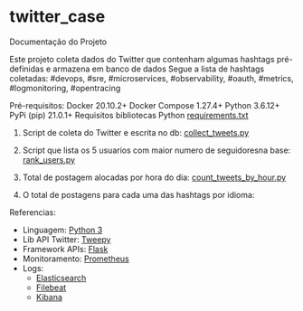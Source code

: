 # twitter_case
Documentação do Projeto

Este projeto coleta dados do Twitter que contenham algumas hashtags pré-definidas e armazena em banco de dados
Segue a lista de hashtags coletadas:
#devops, #sre, #microservices, #observability, #oauth, #metrics, #logmonitoring, #opentracing

Pré-requisitos:
Docker 20.10.2+
Docker Compose 1.27.4+
Python 3.6.12+
PyPi (pip) 21.0.1+
Requisitos bibliotecas Python [requirements.txt](src/requirements.txt)

1. Script  de coleta do Twitter e escrita no db:
[collect_tweets.py](src/collect_tweets.py)


2. Script que lista os 5 usuarios com maior numero de seguidoresna base:
[rank_users.py](src/rank_users.py)

3. Total de postagem alocadas por hora do dia:
[count_tweets_by_hour.py](src/count_tweets_by_hour.py)

4. O total de postagens para cada uma das hashtags por idioma:


Referencias:

- Linguagem: [Python 3](https://www.python.org/)
- Lib API Twitter: [Tweepy](https://www.tweepy.org/)
- Framework APIs: [Flask](https://palletsprojects.com/p/flask/)
- Monitoramento: [Prometheus](https://prometheus.io/)
- Logs:
    - [Elasticsearch](https://www.elastic.co/pt/elasticsearch/)
    - [Filebeat](https://www.elastic.co/pt/beats/filebeat)
    - [Kibana](https://www.elastic.co/pt/kibana)
